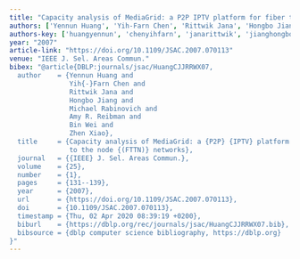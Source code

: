```yaml
---
title: "Capacity analysis of MediaGrid: a P2P IPTV platform for fiber to the node (FTTN) networks"
authors: ['Yennun Huang', 'Yih-Farn Chen', 'Rittwik Jana', 'Hongbo Jiang 0001', 'Michael Rabinovich', 'Amy R. Reibman', 'Bin Wei', 'Zhen Xiao']
authors-key: ['huangyennun', 'chenyihfarn', 'janarittwik', 'jianghongbo', 'rabinovichmichael', 'r.amy', 'weibin', 'xiaozhen']
year: "2007"
article-link: "https://doi.org/10.1109/JSAC.2007.070113"
venue: "IEEE J. Sel. Areas Commun."
bibex: "@article{DBLP:journals/jsac/HuangCJJRRWX07,
  author    = {Yennun Huang and
               Yih{-}Farn Chen and
               Rittwik Jana and
               Hongbo Jiang and
               Michael Rabinovich and
               Amy R. Reibman and
               Bin Wei and
               Zhen Xiao},
  title     = {Capacity analysis of MediaGrid: a {P2P} {IPTV} platform for fiber
               to the node {(FTTN)} networks},
  journal   = {{IEEE} J. Sel. Areas Commun.},
  volume    = {25},
  number    = {1},
  pages     = {131--139},
  year      = {2007},
  url       = {https://doi.org/10.1109/JSAC.2007.070113},
  doi       = {10.1109/JSAC.2007.070113},
  timestamp = {Thu, 02 Apr 2020 08:39:19 +0200},
  biburl    = {https://dblp.org/rec/journals/jsac/HuangCJJRRWX07.bib},
  bibsource = {dblp computer science bibliography, https://dblp.org}
}"
---
```


